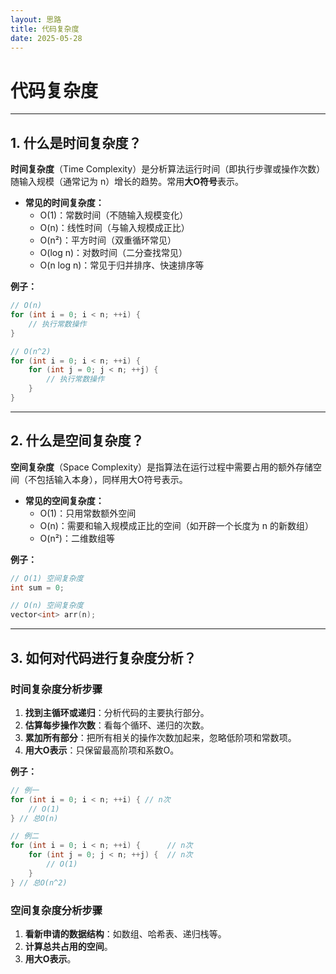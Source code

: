 ```yaml
---
layout: 思路
title: 代码复杂度
date: 2025-05-28
---
```

# 代码复杂度

---

## 1. 什么是时间复杂度？

**时间复杂度**（Time Complexity）是分析算法运行时间（即执行步骤或操作次数）随输入规模（通常记为 n）增长的趋势。常用**大O符号**表示。

- **常见的时间复杂度：**
  - O(1)：常数时间（不随输入规模变化）
  - O(n)：线性时间（与输入规模成正比）
  - O(n²)：平方时间（双重循环常见）
  - O(log n)：对数时间（二分查找常见）
  - O(n log n)：常见于归并排序、快速排序等

**例子：**
```cpp
// O(n)
for (int i = 0; i < n; ++i) {
    // 执行常数操作
}

// O(n^2)
for (int i = 0; i < n; ++i) {
    for (int j = 0; j < n; ++j) {
        // 执行常数操作
    }
}
```

---

## 2. 什么是空间复杂度？

**空间复杂度**（Space Complexity）是指算法在运行过程中需要占用的额外存储空间（不包括输入本身），同样用大O符号表示。

- **常见的空间复杂度：**
  - O(1)：只用常数额外空间
  - O(n)：需要和输入规模成正比的空间（如开辟一个长度为 n 的新数组）
  - O(n²)：二维数组等

**例子：**
```cpp
// O(1) 空间复杂度
int sum = 0;

// O(n) 空间复杂度
vector<int> arr(n);
```

---

## 3. 如何对代码进行复杂度分析？

### 时间复杂度分析步骤
1. **找到主循环或递归**：分析代码的主要执行部分。
2. **估算每步操作次数**：看每个循环、递归的次数。
3. **累加所有部分**：把所有相关的操作次数加起来，忽略低阶项和常数项。
4. **用大O表示**：只保留最高阶项和系数O。

**例子：**
```cpp
// 例一
for (int i = 0; i < n; ++i) { // n次
    // O(1)
} // 总O(n)

// 例二
for (int i = 0; i < n; ++i) {      // n次
    for (int j = 0; j < n; ++j) {  // n次
        // O(1)
    }
} // 总O(n^2)
```

### 空间复杂度分析步骤
1. **看新申请的数据结构**：如数组、哈希表、递归栈等。
2. **计算总共占用的空间**。
3. **用大O表示**。
